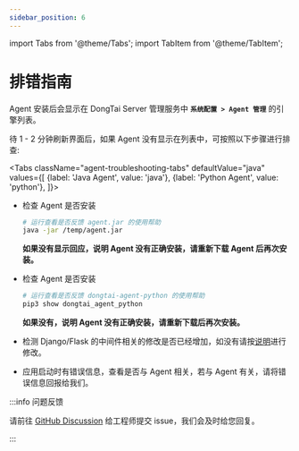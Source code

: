 ```yaml
---
sidebar_position: 6
---
```


import Tabs from '@theme/Tabs';
import TabItem from '@theme/TabItem';

# 排错指南

Agent 安装后会显示在 DongTai Server 管理服务中 **`系统配置 > Agent 管理`** 的引擎列表。

待 1 - 2 分钟刷新界面后，如果 Agent 没有显示在列表中，可按照以下步骤进行排查:

<Tabs
className="agent-troubleshooting-tabs"
defaultValue="java"
values={[
{label: 'Java Agent', value: 'java'},
{label: 'Python Agent', value: 'python'},
]}>

<TabItem value="java">

* 检查 Agent 是否安装

	```bash
	# 运行查看是否反馈 agent.jar 的使用帮助
	java -jar /temp/agent.jar
	```

	**如果没有显示回应，说明 Agent 没有正确安装，请重新下载 Agent 后再次安装。**

</TabItem>
<TabItem value="python">

* 检查 Agent 是否安装

	```bash
	# 运行查看是否反馈 dongtai-agent-python 的使用帮助
	pip3 show dongtai_agent_python
	```

	**如果没有，说明 Agent 没有正确安装，请重新下载后再次安装。**

* 检测 Django/Flask 的中间件相关的修改是否已经增加，如没有请按[说明](install-python-agent#项目配置)进行修改。

* 应用启动时有错误信息，查看是否与 Agent 相关，若与 Agent 有关，请将错误信息回报给我们。

</TabItem>
</Tabs>

:::info 问题反馈

请前往 [GitHub Discussion](https://github.com/HXSecurity/DongTai/discussions/) 给工程师提交 issue，我们会及时给您回复。

:::